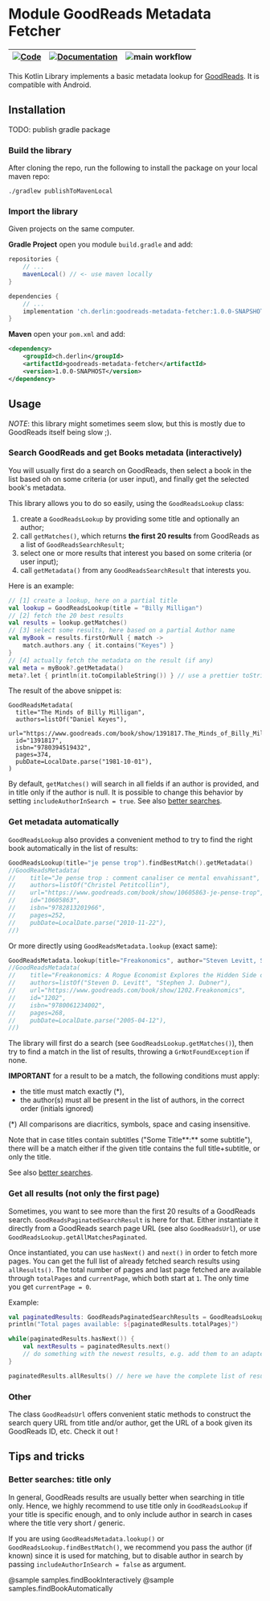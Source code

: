 # Module GoodReads Metadata Fetcher

| [![Code](https://img.shields.io/badge/code-github.com-informational.svg)](https://github.com/derlin/goodreads-metadata-fetcher) | [![Documentation](https://img.shields.io/badge/documentation-derlin.io-informational.svg)](https://derlin.github.io/goodreads-metadata-fetcher/) | ![main workflow](https://github.com/derlin/goodreads-metadata-fetcher/actions/workflows/main.yaml/badge.svg) 
| :-----------: | :---------: | :---------:

This Kotlin Library implements a basic metadata lookup for [GoodReads](https://www.goodreads.com/).
It is compatible with Android.

## Installation

TODO: publish gradle package

### Build the library

After cloning the repo, run the following to install the package on your local maven repo:

```shell
./gradlew publishToMavenLocal
```

### Import the library

Given projects on the same computer.

**Gradle Project** open you module `build.gradle` and add:

```groovy
repositories {
    // ...
    mavenLocal() // <- use maven locally
}

dependencies {
    // ...
    implementation 'ch.derlin:goodreads-metadata-fetcher:1.0.0-SNAPSHOT'
}
```

**Maven** open your `pom.xml` and add:

```xml
<dependency>
    <groupId>ch.derlin</groupId>
    <artifactId>goodreads-metadata-fetcher</artifactId>
    <version>1.0.0-SNAPHOST</version>
</dependency>
```

## Usage

*NOTE*: this library might sometimes seem slow, but this is mostly due to GoodReads itself being slow ;).

### Search GoodReads and get Books metadata (interactively)

You will usually first do a search on GoodReads, then select a book in the list based oh on some criteria (or user input), 
and finally get the selected book's metadata.

This library allows you to do so easily, using the `GoodReadsLookup` class:

1. create a `GoodReadsLookup` by providing some title and optionally an author;
2. call `getMatches()`, which returns **the first 20 results** from GoodReads as a list of `GoodReadsSearchResult`;
3. select one or more results that interest you based on some criteria (or user input);
4. call `getMetadata()` from any `GoodReadsSearchResult` that interests you.

Here is an example:
```kotlin
// [1] create a lookup, here on a partial title
val lookup = GoodReadsLookup(title = "Billy Milligan")
// [2] fetch the 20 best results
val results = lookup.getMatches()
// [3] select some results, here based on a partial Author name
val myBook = results.firstOrNull { match ->
    match.authors.any { it.contains("Keyes") }
}
// [4] actually fetch the metadata on the result (if any)
val meta = myBook?.getMetadata()
meta?.let { println(it.toCompilableString()) } // use a prettier toString for console logging
```

The result of the above snippet is:
```
GoodReadsMetadata(
  title="The Minds of Billy Milligan",
  authors=listOf("Daniel Keyes"),
  url="https://www.goodreads.com/book/show/1391817.The_Minds_of_Billy_Milligan",
  id="1391817",
  isbn="9780394519432",
  pages=374,
  pubDate=LocalDate.parse("1981-10-01"),
)
```

By default, `getMatches()` will search in all fields if an author is provided, and in title only if the author is null. 
It is possible to change this behavior by setting `includeAuthorInSearch = true`.
See also [better searches](#better-searches-title-only).

### Get metadata automatically

`GoodReadsLookup` also provides a convenient method to try to find the right book automatically in the list of results:
```kotlin
GoodReadsLookup(title="je pense trop").findBestMatch().getMetadata()
//GoodReadsMetadata(
//    title="Je pense trop : comment canaliser ce mental envahissant",
//    authors=listOf("Christel Petitcollin"),
//    url="https://www.goodreads.com/book/show/10605863-je-pense-trop",
//    id="10605863",
//    isbn="9782813201966",
//    pages=252,
//    pubDate=LocalDate.parse("2010-11-22"),
//)

```
Or more directly using `GoodReadsMetadata.lookup` (exact same):
```kotlin
GoodReadsMetadata.lookup(title="Freakonomics", author="Steven Levitt, Stephen Dubner")
//GoodReadsMetadata(
//    title="Freakonomics: A Rogue Economist Explores the Hidden Side of Everything",
//    authors=listOf("Steven D. Levitt", "Stephen J. Dubner"),
//    url="https://www.goodreads.com/book/show/1202.Freakonomics",
//    id="1202",
//    isbn="9780061234002",
//    pages=268,
//    pubDate=LocalDate.parse("2005-04-12"),
//)
```

The library will first do a search (see `GoodReadsLookup.getMatches()`), 
then try to find a match in the list of results, throwing a `GrNotFoundException` if none. 

**IMPORTANT** for a result to be a match, the following conditions must apply:

- the title must match exactly (*),
- the author(s) must all be present in the list of authors, in the correct order (initials ignored)

(*) All comparisons are diacritics, symbols, space and casing insensitive.

Note that in case titles contain subtitles ("Some Title**:** some subtitle"), there will be a match either if the given title contains
the full title+subtitle, or only the title.

See also [better searches](#better-searches-title-only).

### Get all results (not only the first page)

Sometimes, you want to see more than the first 20 results of a GoodReads search.
`GoodReadsPaginatedSearchResult` is here for that.
Either instantiate it directly from a GoodReads search page URL (see also `GoodReadsUrl`), or use `GoodReadsLookup.getAllMatchesPaginated`.

Once instantiated, you can use `hasNext()` and `next()` in order to fetch more pages.
You can get the full list of already fetched search results using `allResults()`.
The total number of pages and last page fetched are available through `totalPages`
and `currentPage`, which both start at `1`. The only time you get `currentPage = 0`.

Example:
```kotlin
val paginatedResults: GoodReadsPaginatedSearchResults = GoodReadsLookup("how time war").getMatchesPaginated()
println("Total pages available: ${paginatedResults.totalPages}")

while(paginatedResults.hasNext()) {
    val nextResults = paginatedResults.next()
    // do something with the newest results, e.g. add them to an adapter on Android
}

paginatedResults.allResults() // here we have the complete list of results
```

### Other

The class `GoodReadsUrl` offers convenient static methods to construct the search query URL from title and/or author,
get the URL of a book given its GoodReads ID, etc. Check it out !

## Tips and tricks

### Better searches: title only

In general, GoodReads results are usually better when searching in title only.
Hence, we highly recommend to use title only in `GoodReadsLookup` if your title is specific enough,
and to only include author in search in cases where the title very short / generic.

If you are using `GoodReadsMetadata.lookup()` or `GoodReadsLookup.findBestMatch()`,
we recommend you pass the author (if known) since it is used for matching, but to disable author in search
by passing `includeAuthorInSearch = false` as argument.


@sample samples.findBookInteractively
@sample samples.findBookAutomatically